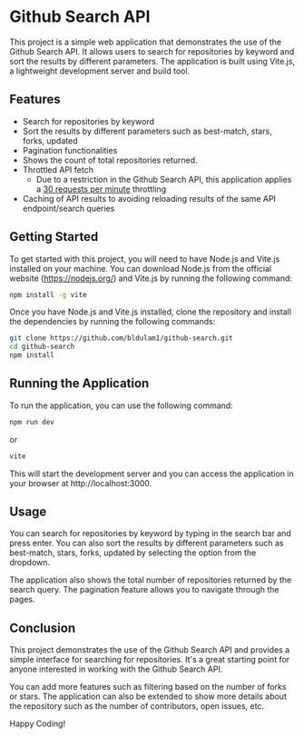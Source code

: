 # Github Search API
This project is a simple web application that demonstrates the use of the Github Search API. It allows users to search for repositories by keyword and sort the results by different parameters. The application is built using Vite.js, a lightweight development server and build tool.

## Features
- Search for repositories by keyword
- Sort the results by different parameters such as best-match, stars, forks, updated
- Pagination functionalities
- Shows the count of total repositories returned.
- Throttled API fetch
  - Due to a restriction in the Github Search API, this application applies a [30 requests per minute](src/useApi.ts) throttling
- Caching of API results to avoiding reloading results of the same API endpoint/search queries


## Getting Started
To get started with this project, you will need to have Node.js and Vite.js installed on your machine. You can download Node.js from the official website (https://nodejs.org/) and Vite.js by running the following command:

```bash
npm install -g vite
```

Once you have Node.js and Vite.js installed, clone the repository and install the dependencies by running the following commands:

```bash
git clone https://github.com/bldulam1/github-search.git
cd github-search
npm install
```

## Running the Application
To run the application, you can use the following command:

```bash
npm run dev
```
or
```bash
vite
```

This will start the development server and you can access the application in your browser at http://localhost:3000.

## Usage
You can search for repositories by keyword by typing in the search bar and press enter. You can also sort the results by different parameters such as best-match, stars, forks, updated by selecting the option from the dropdown.

The application also shows the total number of repositories returned by the search query. The pagination feature allows you to navigate through the pages.

## Conclusion
This project demonstrates the use of the Github Search API and provides a simple interface for searching for repositories. It's a great starting point for anyone interested in working with the Github Search API.

You can add more features such as filtering based on the number of forks or stars. The application can also be extended to show more details about the repository such as the number of contributors, open issues, etc.

Happy Coding!



